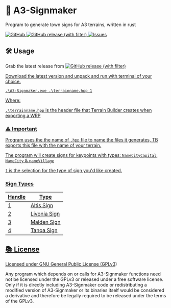 # 🚧 A3-Signmaker
Program to generate town signs for A3 terrains, written in rust

<p align="left">
  <a href="https://www.gnu.org/licenses/gpl-3.0.en.html#license-text">
    <img alt="GitHub" src="https://img.shields.io/github/license/TheCodeNugget/A3-Signmaker?style=for-the-badge&logo=gitbook&logoColor=D9E0EE&labelColor=302D41&color=f38ba8">
  <a href="https://github.com/TheCodeNugget/Signmaker/releases/latest">
	  <img alt="GitHub release (with filter)" src="https://img.shields.io/github/v/release/TheCodeNugget/A3-Signmaker?style=for-the-badge&logo=github&color=F2CDCD&logoColor=D9E0EE&labelColor=302D41">
  <a href="https://github.com/TheCodeNugget/A3-Signmaker/issues">
	  <img alt="Issues" src="https://img.shields.io/github/issues/TheCodeNugget/A3-Signmaker?style=for-the-badge&logo=gitbook&logoColor=D9E0EE&labelColor=302D41&color=B5E8E0"></a>
</p>

## :hammer_and_wrench: Usage
Grab the latest release from 
<a href="https://github.com/TheCodeNugget/Signmaker/releases/latest">
	  <img alt="GitHub release (with filter)" src="https://img.shields.io/github/v/release/TheCodeNugget/A3-Signmaker?style=for-the-badge&logo=github&color=F2CDCD&logoColor=D9E0EE&labelColor=302D41">
  
Download the latest version and unpack and run with terminal of your choice.

```console
.\A3-Signmaker.exe .\terrainname.hpp 1
```
Where:

`.\terrainname.hpp` is the header file that Terrain Builder creates when exporting a WRP

### :warning: Important
Program uses the the name of `.hpp` file to name the files it generates, TB exports this file with the name of your terrain.

The program will create signs for keypoints with types: `NameCityCapital`, `NameCity` & `nameVillage`

`1` is the selection for the type of sign you'd like created.

### Sign Types
Handle  | Type    
--------|--------------
1       | Altis Sign
2       | Livonia Sign
3       | Malden Sign
4       | Tanoa Sign

## :books: License
Licensed under GNU General Public License ([GPLv3](LICENSE.md))

Any program which depends on or calls for A3-Signmaker functions need not be licensed under the GPLv3 or released under a free software license. Only if it is directly including A3-Signmaker code or redistributing a modified version of A3-Signmaker or its binaries itself would be considered a derivative and therefore be legally required to be released under the terms of the GPLv3.
